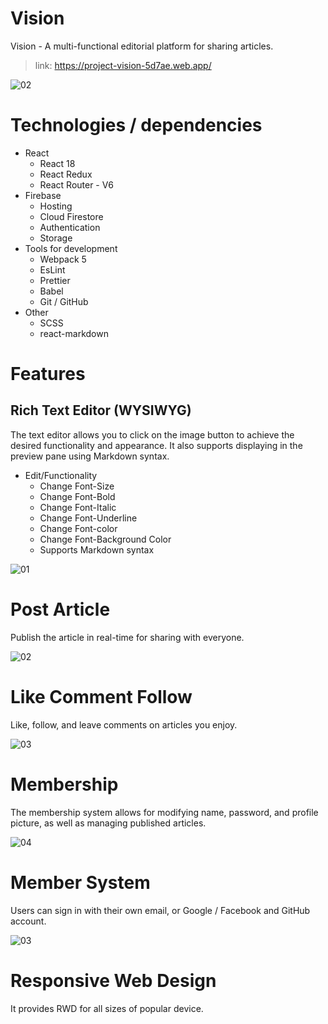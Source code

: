 # Vision

Vision - A multi-functional editorial platform for sharing articles.

> link: https://project-vision-5d7ae.web.app/

![02](https://user-images.githubusercontent.com/84265782/223356512-cf306b27-7236-4406-b680-0254aa787709.png)

# Technologies / dependencies

-   React
    -   React 18
    -   React Redux
    -   React Router - V6
-   Firebase
    -   Hosting
    -   Cloud Firestore
    -   Authentication
    -   Storage
-   Tools for development
    -   Webpack 5
    -   EsLint
    -   Prettier
    -   Babel
    -   Git / GitHub
-   Other
    -   SCSS
    -   react-markdown

# Features

## Rich Text Editor (WYSIWYG)

The text editor allows you to click on the image button to achieve the desired functionality and appearance. It also supports displaying in the preview pane using Markdown syntax.
-   Edit/Functionality
    -   Change Font-Size
    -   Change Font-Bold
    -   Change Font-Italic
    -   Change Font-Underline
    -   Change Font-color
    -   Change Font-Background Color
    -   Supports Markdown syntax

![01](https://user-images.githubusercontent.com/84265782/223608484-b6ba8d9b-f2a5-472b-9d17-a208486e97e8.gif)

# Post Article
Publish the article in real-time for sharing with everyone.

![02](https://user-images.githubusercontent.com/84265782/223608505-398d02ce-b0e0-4ba6-8505-5b64429aeb8a.gif)

# Like Comment Follow
Like, follow, and leave comments on articles you enjoy.

![03](https://user-images.githubusercontent.com/84265782/223608590-29b50d53-e5a0-47c0-81fa-7e73cfba2757.gif)

# Membership
The membership system allows for modifying name, password, and profile picture, as well as managing published articles.

![04](https://user-images.githubusercontent.com/84265782/223608654-d4da810a-082d-4655-ac96-62d858c4091f.gif)

# Member System
Users can sign in with their own email, or Google / Facebook and GitHub account.

![03](https://user-images.githubusercontent.com/84265782/223608699-f6d0af1f-f02d-4895-94ca-429dba8b3f53.png)

# Responsive Web Design
It provides RWD for all sizes of popular device.


